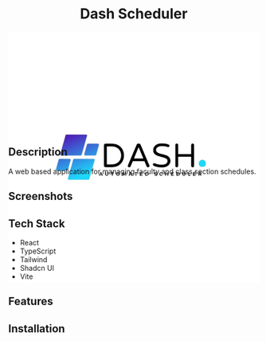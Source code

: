 <h1 align="center"> Dash Scheduler </h1>

<div style="height:200px">
  <img 
  src="./public/logo.png"
  style="background-color:white; width:100%; object-fit: cover;" />
</div>

## Description

A web based application for managing faculty and class section schedules.

## Screenshots

## Tech Stack

- React
- TypeScript
- Tailwind
- Shadcn UI
- Vite

## Features

## Installation
